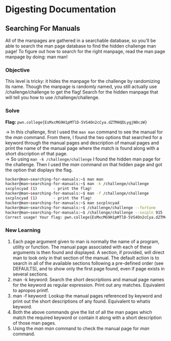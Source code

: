 # Digesting Documentation 

## Searching For Manuals
All of the manpages are gathered in a searchable database, so you'll be able to search the man page database to find the hidden challenge man page! To figure out how to search for the right manpage, read the man page manpage by doing: man man!

### Objective
This level is tricky: it hides the manpage for the challenge by randomizing its name. Though the manpage is randomly named, you still actually use /challenge/challenge to get the flag! Search for the hidden manpage that will tell you how to use /challenge/challenge.

### Solve
**Flag:** `pwn.college{EsMxcMG9H1pMTlD-5VS4On2cCya.dZTM4QDLygjN0czW}`

-> In this challenge, first I used the `man man` command to see the manual for the *man* command. From there, I found the two options that searched for a keyword through the manual pages and description of manual pages and print the name of the manual page where the match is found along with a short discription of that page.  
-> So using `man -k /challenge/challenge` I found the hidden man page for the challenge. Then I used the *man* command on that hidden page and got the option that displays the flag.

```bash
hacker@man~searching-for-manuals:~$ man man
hacker@man~searching-for-manuals:~$ man -k /challenge/challenge
sxcplncyad (1)       - print the flag!
hacker@man~searching-for-manuals:~$ man -f /challenge/challenge
sxcplncyad (1)       - print the flag!
hacker@man~searching-for-manuals:~$ man sxcplncyad
hacker@man~searching-for-manuals:~$ /challenge/challenge --fortune 
hacker@man~searching-for-manuals:~$ /challenge/challenge --sxcpln 915
Correct usage! Your flag: pwn.college{EsMxcMG9H1pMTlD-5VS4On2cCya.dZTM4QDLygjN0czW}
```

### New Learning
1. Each page argument given to man is normally the name of a program, utility or function. The manual page associated with each of these arguments is then found and displayed. A section, if provided, will direct man to  look only in that section of the manual. The default action is to search in all of the available sections following a pre-defined order (see DEFAULTS), and to show only the first page found, even if page exists in several sections.  
2. man -k keyword: Search the short  descriptions  and manual page names for the keyword as regular expression.  Print out any matches. Equivalent to apropos printf.  
3. man -f keyword: Lookup the manual pages referenced by keyword and print out the short descriptions of any found. Equivalent to whatis keyword.
4. Both the above commands give the list of all the man pages which match the required keyword or contain it along with a short description of those man pages.  
5. Using the *man man* command to check the manual page for *man* command.
